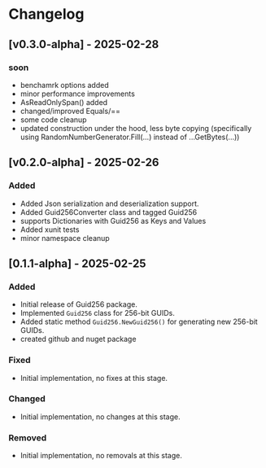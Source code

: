 ﻿# Changelog

## [v0.3.0-alpha] - 2025-02-28
### soon

- benchamrk options added
- minor performance improvements
- AsReadOnlySpan<byte>() added
- changed/improved Equals/==
- some code cleanup
- updated construction under the hood, less byte copying (specifically using RandomNumberGenerator.Fill(...) instead of ...GetBytes(...))

## [v0.2.0-alpha] - 2025-02-26
### Added

- Added Json serialization and deserialization support.
- Added Guid256Converter class and tagged Guid256
- supports Dictionaries with Guid256 as Keys and Values
- Added xunit tests
- minor namespace cleanup


## [0.1.1-alpha] - 2025-02-25
### Added
- Initial release of Guid256 package.
- Implemented `Guid256` class for 256-bit GUIDs.
- Added static method `Guid256.NewGuid256()` for generating new 256-bit GUIDs.
- created github and nuget package

### Fixed
- Initial implementation, no fixes at this stage.

### Changed
- Initial implementation, no changes at this stage.

### Removed
- Initial implementation, no removals at this stage.
